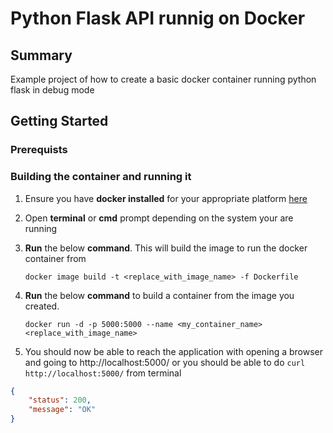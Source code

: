 # Python Flask API runnig on Docker

## Summary

Example project of how to create a basic docker container running python flask in debug mode

## Getting Started

### Prerequists


### Building the container and running it

1. Ensure you have **docker installed** for your appropriate platform [here](https://www.docker.com/)
2. Open **terminal** or **cmd** prompt depending on the system your are running
3. **Run** the below **command**. This will build the image to run the docker container from

   `docker image build -t <replace_with_image_name> -f Dockerfile`

4. **Run** the below **command** to build a container from the image you created.

   `docker run -d -p 5000:5000 --name <my_container_name> <replace_with_image_name>`

5. You should now be able to reach the application with opening a browser and going to http://localhost:5000/ or you should be
able to do `curl http://localhost:5000/` from terminal

```json
{
    "status": 200,
    "message": "OK"
}
```